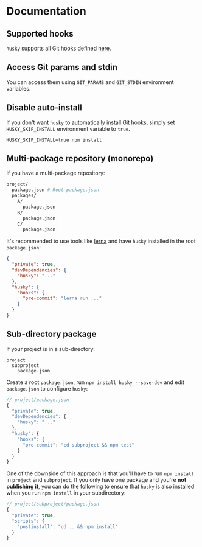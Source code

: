 # Documentation

## Supported hooks

`husky` supports all Git hooks defined [here](https://git-scm.com/docs/githooks).

## Access Git params and stdin

You can access them using `GIT_PARAMS` and `GIT_STDIN` environment variables.

## Disable auto-install

If you don't want `husky` to automatically install Git hooks, simply set `HUSKY_SKIP_INSTALL` environment variable to `true`.

```
HUSKY_SKIP_INSTALL=true npm install
```

## Multi-package repository (monorepo)

If you have a multi-package repository:

```sh
project/
  package.json # Root package.json
  packages/
    A/
      package.json
    B/
      package.json
    C/
      package.json
```

It's recommended to use tools like [lerna](https://github.com/lerna/lerna) and have `husky` installed in the root `package.json`:

```json
{
  "private": true,
  "devDependencies": {
    "husky": "..."
  },
  "husky": {
    "hooks": {
      "pre-commit": "lerna run ..."
    }
  }
}
```

## Sub-directory package

If your project is in a sub-directory:

```
project
  subproject
    package.json
```

Create a root `package.json`, run `npm install husky --save-dev` and edit `package.json` to configure `husky`:

```js
// project/package.json
{
  "private": true,
  "devDependencies": {
    "husky": "..."
  },
  "husky": {
    "hooks": {
      "pre-commit": "cd subproject && npm test"
    }
  }
}
```

One of the downside of this approach is that you'll have to run `npm install` in `project` and `subproject`. If you only have one package and you're __not publishing it__, you can do the following to ensure that `husky` is also installed when you run `npm install` in your subdirectory:

```js
// project/subproject/package.json
{
  "private": true,
  "scripts": {
    "postinstall": "cd .. && npm install"
  }
}
```
